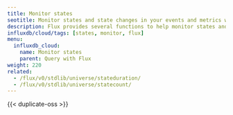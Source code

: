 ```yaml
---
title: Monitor states
seotitle: Monitor states and state changes in your events and metrics with Flux.
description: Flux provides several functions to help monitor states and state changes in your data.
influxdb/cloud/tags: [states, monitor, flux]
menu:
  influxdb_cloud:
    name: Monitor states
    parent: Query with Flux
weight: 220
related:
  - /flux/v0/stdlib/universe/stateduration/
  - /flux/v0/stdlib/universe/statecount/
---
```


{{< duplicate-oss >}}